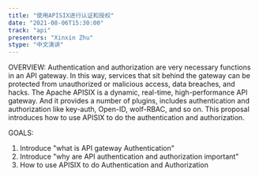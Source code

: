 ```yaml
---
title: "使用APISIX进行认证和授权"
date: "2021-08-06T15:30:00" 
track: "api"
presenters: "Xinxin Zhu"
stype: "中文演讲"
---
```

OVERVIEW:
 Authentication and authorization are very necessary functions in an API gateway. In this way, services that sit behind the gateway can be protected from unauthorized or malicious access, data breaches, and hacks. The Apache APISIX is a dynamic, real-time, high-performance API gateway. And it provides a number of plugins, includes authentication and authorization like key-auth, Open-ID, wolf-RBAC, and so on. This proposal introduces how to use APISIX to do the authentication and authorization.
 
 GOALS:
 1. Introduce "what is API gateway Authentication"
 2. Introduce "why are API authentication and authorization important"
 3. How to use APISIX to do Authentication and Authorization